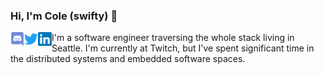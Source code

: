 ### Hi, I'm Cole (swifty) 👋
<a href="https://discordapp.com/users/92700503183486976">
  <img align="left" alt="swiftyspiffy | Discord" width="22px" src="https://raw.githubusercontent.com/swiftyspiffy/swiftyspiffy/master/assets/discord.svg" />
</a>
<a href="https://twitter.com/swiftyspiffy">
  <img align="left" alt="swiftyspiffy | Twitter" width="22px" src="https://raw.githubusercontent.com/swiftyspiffy/swiftyspiffy/master/assets/twitter.svg" />
</a>
<a href="https://www.linkedin.com/in/abhisheknaiidu/">
  <img align="left" alt="Cole | LinkedIn" width="22px" src="https://raw.githubusercontent.com/swiftyspiffy/swiftyspiffy/master/assets/linkedin.svg" />
</a>


I'm a software engineer traversing the whole stack living in Seattle. I'm currently at Twitch, but I've spent significant time in the distributed systems and embedded software spaces.

